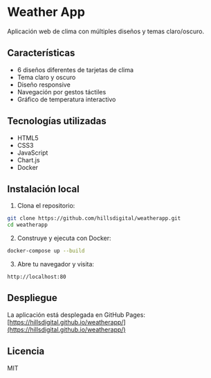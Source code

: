# Weather App

Aplicación web de clima con múltiples diseños y temas claro/oscuro.

## Características

- 6 diseños diferentes de tarjetas de clima
- Tema claro y oscuro
- Diseño responsive
- Navegación por gestos táctiles
- Gráfico de temperatura interactivo

## Tecnologías utilizadas

- HTML5
- CSS3
- JavaScript
- Chart.js
- Docker

## Instalación local

1. Clona el repositorio:

```bash
git clone https://github.com/hillsdigital/weatherapp.git
cd weatherapp
```

2. Construye y ejecuta con Docker:

```bash
docker-compose up --build
```

3. Abre tu navegador y visita:

```
http://localhost:80
```

## Despliegue

La aplicación está desplegada en GitHub Pages:
[https://hillsdigital.github.io/weatherapp/](https://hillsdigital.github.io/weatherapp/)

## Licencia

MIT
